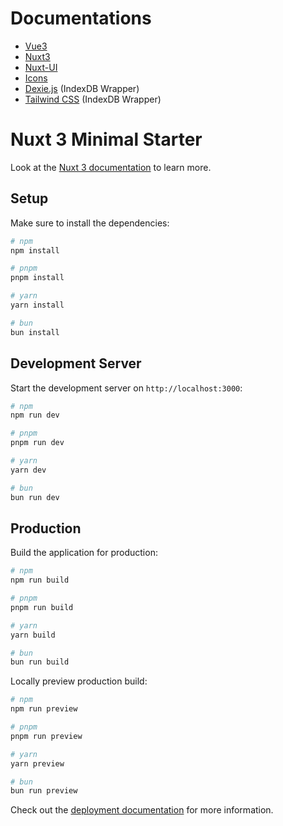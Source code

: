 # Documentations

- [Vue3](https://vuejs.org/)
- [Nuxt3](https://nuxt.com)
- [Nuxt-UI](https://ui.nuxt.com/getting-started)
- [Icons](https://icones.js.org/)
- [Dexie.js](https://dexie.org/docs/Tutorial/Getting-started) (IndexDB Wrapper)
- [Tailwind CSS](https://tailwindcss.com/docs/installation) (IndexDB Wrapper)

# Nuxt 3 Minimal Starter

Look at the [Nuxt 3 documentation](https://nuxt.com/docs/getting-started/introduction) to learn more.

## Setup

Make sure to install the dependencies:

```bash
# npm
npm install

# pnpm
pnpm install

# yarn
yarn install

# bun
bun install
```

## Development Server

Start the development server on `http://localhost:3000`:

```bash
# npm
npm run dev

# pnpm
pnpm run dev

# yarn
yarn dev

# bun
bun run dev
```

## Production

Build the application for production:

```bash
# npm
npm run build

# pnpm
pnpm run build

# yarn
yarn build

# bun
bun run build
```

Locally preview production build:

```bash
# npm
npm run preview

# pnpm
pnpm run preview

# yarn
yarn preview

# bun
bun run preview
```

Check out the [deployment documentation](https://nuxt.com/docs/getting-started/deployment) for more information.
